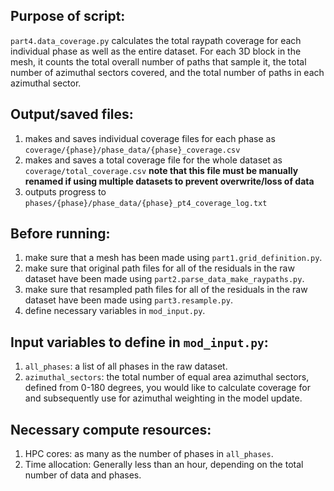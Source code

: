 ## Purpose of script:
`part4.data_coverage.py` calculates the total raypath coverage for each individual phase as well as the entire dataset. For each 3D block in the mesh, it counts the total overall number of paths that sample it, the total number of azimuthal sectors covered, and the total number of paths in each azimuthal sector.


## Output/saved files:
1. makes and saves individual coverage files for each phase as `coverage/{phase}/phase_data/{phase}_coverage.csv`
2. makes and saves a total coverage file for the whole dataset as `coverage/total_coverage.csv` **note that this file must be manually renamed if using multiple datasets to prevent overwrite/loss of data**
3. outputs progress to `phases/{phase}/phase_data/{phase}_pt4_coverage_log.txt`


## Before running:
1. make sure that a mesh has been made using `part1.grid_definition.py`.
2. make sure that original path files for all of the residuals in the raw dataset have been made using `part2.parse_data_make_raypaths.py`.
3. make sure that resampled path files for all of the residuals in the raw dataset have been made using `part3.resample.py`.
4. define necessary variables in `mod_input.py`.


## Input variables to define in `mod_input.py`: 
1. `all_phases`: a list of all phases in the raw dataset.
2. `azimuthal_sectors`: the total number of equal area azimuthal sectors, defined from 0-180 degrees, you would like to calculate coverage for and subsequently use for azimuthal weighting in the model update.


## Necessary compute resources:
1. HPC cores: as many as the number of phases in `all_phases`.
2. Time allocation: Generally less than an hour, depending on the total number of data and phases.